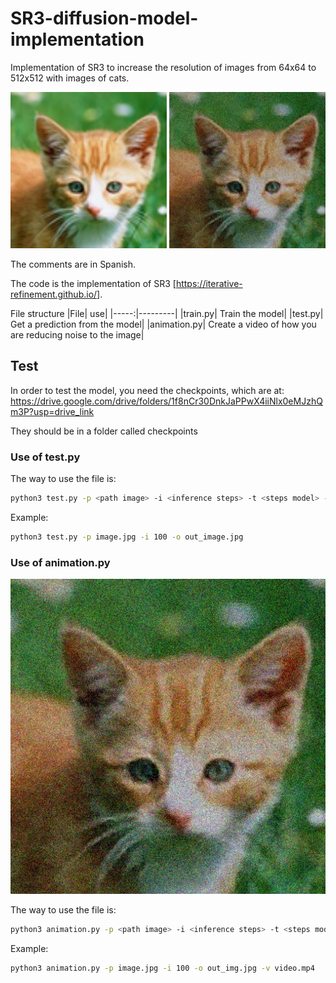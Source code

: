 # SR3-diffusion-model-implementation
Implementation of SR3 to increase the resolution of images from 64x64 to 512x512 with images of cats.

<picture>
<img src="image.png" width=250>
</picture>
<picture>
<img src="out_image.jpg" width=250>
</picture>

The comments are in Spanish.

The code is the implementation of SR3 [<https://iterative-refinement.github.io/>].

File structure
|File| use|
|-----:|---------|
|train.py| Train the model| 
|test.py| Get a prediction from the model|
|animation.py| Create a video of how you are reducing noise to the image|

## Test
In order to test the model, you need the checkpoints, which are at: <https://drive.google.com/drive/folders/1f8nCr30DnkJaPPwX4iiNlx0eMJzhQm3P?usp=drive_link>

They should be in a folder called checkpoints

### Use of test.py
The way to use the file is:
```bash
python3 test.py -p <path image> -i <inference steps> -t <steps model> -o <out file>
```

Example:
``` bash
python3 test.py -p image.jpg -i 100 -o out_image.jpg
```

### Use of animation.py
[![-](out_image.jpg)](video.mp4)


The way to use the file is: 
```bash
python3 animation.py -p <path image> -i <inference steps> -t <steps model> -o <out image> -v <out video>
```

Example:
```bash
python3 animation.py -p image.jpg -i 100 -o out_img.jpg -v video.mp4
```

